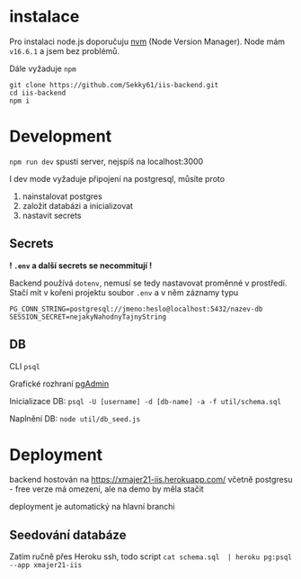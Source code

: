 # instalace

Pro instalaci node.js doporučuju 
[nvm](https://github.com/nvm-sh/nvm/blob/master/README.md#installing-and-updating) (Node Version Manager). Node mám `v16.6.1` a jsem bez problémů.

Dále vyžaduje `npm`


```
git clone https://github.com/Sekky61/iis-backend.git
cd iis-backend
npm i
```

# Development
`npm run dev` spusti server, nejspíš na localhost:3000

I dev mode vyžaduje připojení na postgresql, můsíte proto

1. nainstalovat postgres
2. založit databázi a inicializovat
3. nastavit secrets

## Secrets

**! `.env` a další secrets se necommitují !**

Backend používá `dotenv`, nemusí se tedy nastavovat proměnné v prostředí. 
Stačí mít v kořeni projektu soubor `.env` a v něm záznamy typu

```
PG_CONN_STRING=postgresql://jmeno:heslo@localhost:5432/nazev-db
SESSION_SECRET=nejakyNahodnyTajnyString
```

## DB

CLI `psql`

Grafické rozhraní [pgAdmin](https://www.pgadmin.org/download/pgadmin-4-apt/)

Inicializace DB: `psql -U [username] -d [db-name] -a -f util/schema.sql`

Naplnění DB: `node util/db_seed.js`

# Deployment

backend hostován na https://xmajer21-iis.herokuapp.com/
včetně postgresu - free verze má omezení, ale na demo by měla stačit

deployment je automatický na hlavní branchi

## Seedování databáze

Zatím ručně přes Heroku ssh, todo script
`cat schema.sql  | heroku pg:psql --app xmajer21-iis`
